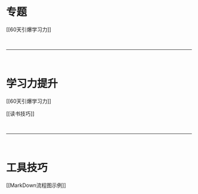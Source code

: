 # 专题
[[60天引爆学习力]]

</br>

---

</br>

# 学习力提升
[[60天引爆学习力]]

[[读书技巧]]

</br>

---

</br>

# 工具技巧
[[MarkDown流程图示例]]
